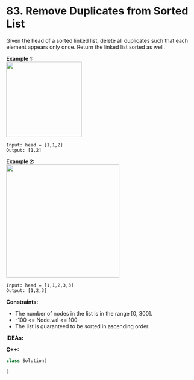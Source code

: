# 83. Remove Duplicates from Sorted List
Given the head of a sorted linked list, delete all duplicates such that each element appears only once. Return the linked list sorted as well.

**Example 1:**<br>
<img src=https://user-images.githubusercontent.com/32319856/165881141-74498dd8-89ad-467d-b5a6-5cff0070288c.png width=200>
```
Input: head = [1,1,2]
Output: [1,2]
```

**Example 2:**<br>
<img src=https://user-images.githubusercontent.com/32319856/165881201-6f10e68f-c780-4c46-bebc-4526a0254485.png width=300>
```
Input: head = [1,1,2,3,3]
Output: [1,2,3]
```

**Constraints:**
* The number of nodes in the list is in the range [0, 300].
* -100 <= Node.val <= 100
* The list is guaranteed to be sorted in ascending order.

**IDEAs:**

**C++:**
```cpp
class Solution{

}
```
